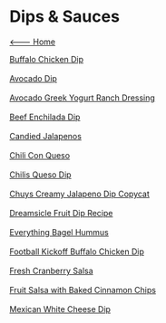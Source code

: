 # Dips & Sauces

[<--- Home](../about.md)

[Buffalo Chicken Dip](./Buffalo-Chicken-Dip.md)<br><br>
[Avocado Dip](./avocado-dip.md)<br><br>
[Avocado Greek Yogurt Ranch Dressing](./avocado-greek-yogurt-ranch-dressing.md)<br><br>
[Beef Enchilada Dip](./beef-enchilada-dip.md)<br><br>
[Candied Jalapenos](./candied-jalapenos.md)<br><br>
[Chili Con Queso](./chili-con-queso.md)<br><br>
[Chilis Queso Dip](./chilis-queso-dip.md)<br><br>
[Chuys Creamy Jalapeno Dip Copycat](./chuys-creamy-jalapeno-dip-copycat.md)<br><br>
[Dreamsicle Fruit Dip Recipe](./dreamsicle-fruit-dip-recipe.md)<br><br>
[Everything Bagel Hummus](./everything-bagel-hummus.md)<br><br>
[Football Kickoff Buffalo Chicken Dip](./football-kickoff-buffalo-chicken-dip.md)<br><br>
[Fresh Cranberry Salsa](./fresh-cranberry-salsa.md)<br><br>
[Fruit Salsa with Baked Cinnamon Chips](./fruit-salsa-with-baked-cinnamon-chips.md)<br><br>
[Mexican White Cheese Dip](./mexican-white-cheese-dip.md)<br><br>
